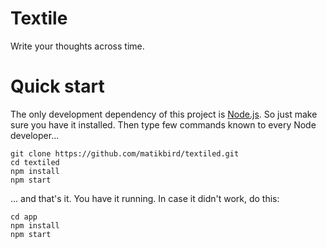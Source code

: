 Textile
==============
Write your thoughts across time. 
# Quick start
The only development dependency of this project is [Node.js](https://nodejs.org). So just make sure you have it installed.
Then type few commands known to every Node developer...
```
git clone https://github.com/matikbird/textiled.git
cd textiled
npm install
npm start
```
... and that's it. You have it running.
In case it didn't work, do this:
```
cd app
npm install
npm start
```
